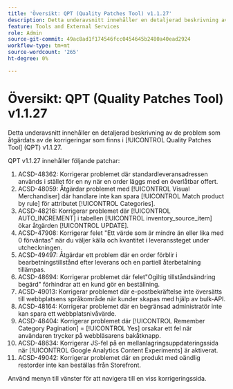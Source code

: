 ```yaml
---
title: 'Översikt: QPT (Quality Patches Tool) v1.1.27'
description: Detta underavsnitt innehåller en detaljerad beskrivning av de problem som åtgärdats av de korrigeringar som finns i [!UICONTROL Quality Patches Tool] (QPT) v1.1.27.
feature: Tools and External Services
role: Admin
source-git-commit: 49ac8ad1f174546fcc0454645b2480a40ead2924
workflow-type: tm+mt
source-wordcount: '265'
ht-degree: 0%

---
```


# Översikt: QPT (Quality Patches Tool) v1.1.27

Detta underavsnitt innehåller en detaljerad beskrivning av de problem som åtgärdats av de korrigeringar som finns i [!UICONTROL Quality Patches Tool] (QPT) v1.1.27.

QPT v1.1.27 innehåller följande patchar:

1. ACSD-48362: Korrigerar problemet där standardleveransadressen används i stället för en ny när en order läggs med en överlåtbar offert.
1. ACSD-48059: Åtgärdar problemet med [!UICONTROL Visual Merchandiser] där handlare inte kan spara [!UICONTROL Match product by rule] för attributet [!UICONTROL Categories].
1. ACSD-48216: Korrigerar problemet där [!UICONTROL AUTO_INCREMENT] i tabellen [!UICONTROL inventory_source_item] ökar åtgärden [!UICONTROL UPDATE].
1. ACSD-47908: Korrigerar felet &quot;Ett värde som är mindre än eller lika med 0 förväntas&quot; när du väljer källa och kvantitet i leveranssteget under utcheckningen.
1. ACSD-49497: Åtgärdar ett problem där en order förblir i bearbetningstillstånd efter leverans och en partiell återbetalning tillämpas.
1. ACSD-48694: Korrigerar problemet där felet&quot;Ogiltig tillståndsändring begärd&quot; förhindrar att en kund gör en beställning.
1. ACSD-49013: Korrigerar problemet där e-postbekräftelse inte översätts till webbplatsens språkområde när kunder skapas med hjälp av bulk-API.
1. ACSD-48164: Korrigerar problemet där en begränsad administratör inte kan spara ett webbplatsnivåvärde.
1. ACSD-48404: Korrigerar problemet där [!UICONTROL Remember Category Pagination] = [!UICONTROL Yes] orsakar ett fel när användaren trycker på webbläsarens bakåtknapp.
1. ACSD-48634: Korrigerar JS-fel på en mellanlagringsuppdateringssida när [!UICONTROL Google Analytics Content Experiments] är aktiverat.
1. ACSD-49042: Korrigerar problemet där en produkt med oändlig restorder inte kan beställas från Storefront.

Använd menyn till vänster för att navigera till en viss korrigeringssida.
